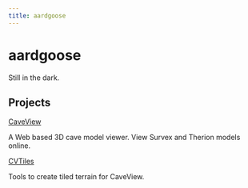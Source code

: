 ```yaml
---
title: aardgoose
---
```


# aardgoose

Still in the dark.

## Projects

[CaveView](https://aardgoose.github.io/CaveView.js/)

A Web based 3D cave model viewer. View Survex and Therion models online.

[CVTiles](https://aardgoose.github.io/CVTiles/)

Tools to create tiled terrain for CaveView.
